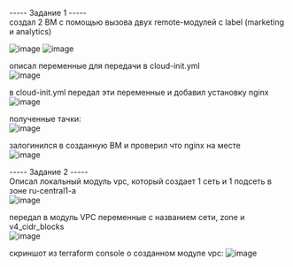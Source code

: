 ----- Задание 1 -----   
создал 2 ВМ с помощью вызова двух remote-модулей с label (marketing и analytics)    

![image](https://github.com/user-attachments/assets/ee29eb54-b415-48cc-85ec-5f94a9d926c1)
![image](https://github.com/user-attachments/assets/f9e358c8-3d82-4cdd-af17-517b0061a5aa)



описал переменные для передачи в cloud-init.yml    
![image](https://github.com/user-attachments/assets/85d4054a-baf8-4de8-8835-3f0f9eefea40)

в cloud-init.yml передал эти переменные и добавил установку nginx  
![image](https://github.com/user-attachments/assets/5de036c6-fcdf-4f85-877b-af1ee57c93f1)

полученные тачки:   
![image](https://github.com/user-attachments/assets/17d8e6fe-cc97-4acc-829f-5a97ba4c1072)

залогинился в созданную ВМ и проверил что nginx на месте    
![image](https://github.com/user-attachments/assets/ba9a5faa-1539-4836-b427-52a566011f7f)


----- Задание 2 -----   
Описал локальный модуль vpc, который создает 1 сеть и 1 подсеть в зоне ru-central1-a    
![image](https://github.com/user-attachments/assets/c482c253-5e78-4120-afb5-0b56ff89fe50)

передал в модуль VPC переменные с названием сети, zone и v4_cidr_blocks   
![image](https://github.com/user-attachments/assets/bdc0de7f-5387-4f1f-b7a1-d537cdf1c1b2)

скриншот из terraform console о созданном модуле vpc:
![image](https://github.com/user-attachments/assets/eb69d04f-2fa4-4740-93e5-a3e3fd7ef55f)








